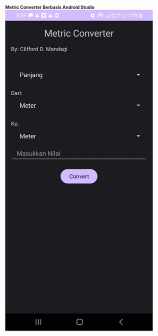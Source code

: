 **Metric Converter Berbasis Android Studio**
![](https://github.com/CliffDM/Metric_Converter_Android_Studio/blob/main/metric.gif)
